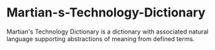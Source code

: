 # Martian-s-Technology-Dictionary
Martian's Technology Dictionary is a dictionary with associated natural language supporting abstractions of meaning from defined terms.
